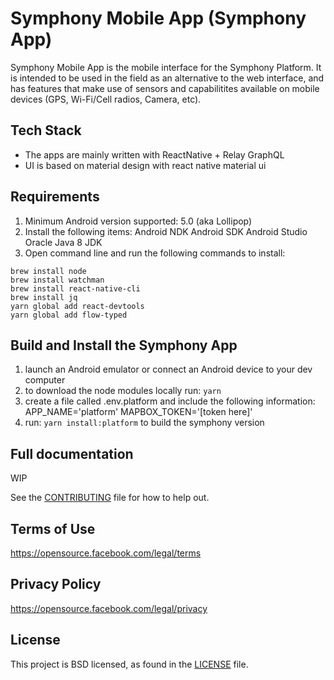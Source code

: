 # Symphony Mobile App (Symphony App)
Symphony Mobile App is the mobile interface for the Symphony Platform.  It is intended to be used in the field as an alternative to the web interface, and has features that make use of sensors and capabilitites available on mobile devices (GPS, Wi-Fi/Cell radios, Camera, etc).

## Tech Stack
* The apps are mainly written with ReactNative + Relay GraphQL
* UI is based on material design with react native material ui

## Requirements
1. Minimum Android version supported: 5.0 (aka Lollipop)
2. Install the following items:
Android NDK
Android SDK
Android Studio
Oracle Java 8 JDK
3. Open command line and run the following commands to install:
```
brew install node
brew install watchman
brew install react-native-cli
brew install jq
yarn global add react-devtools
yarn global add flow-typed
```

## Build and Install the Symphony App
1. launch an Android emulator or connect an Android device to your dev computer
2. to download the node modules locally run: `yarn`
3. create a file called .env.platform and include the following information:
APP_NAME='platform'
MAPBOX_TOKEN='[token here]'
4. run: `yarn install:platform` to build the symphony version

## Full documentation
WIP

See the [CONTRIBUTING](CONTRIBUTING.md) file for how to help out.

## Terms of Use
https://opensource.facebook.com/legal/terms

## Privacy Policy
https://opensource.facebook.com/legal/privacy

## License
This project is BSD licensed, as found in the [LICENSE](LICENSE) file.
